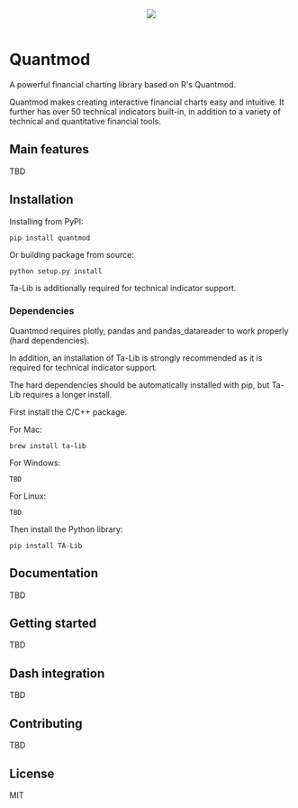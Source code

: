 <div align="center">
  <img src="https://raw.githubusercontent.com/jackwluo/py-quantmod/master/assets/banner.png"><br><br>
</div>

# Quantmod

A powerful financial charting library based on R's Quantmod.

Quantmod makes creating interactive financial charts easy and intuitive. It further has over 50 technical indicators built-in, in addition to a variety of technical and quantitative financial tools.

## Main features

TBD

## Installation

Installing from PyPI:

    pip install quantmod

Or building package from source:

    python setup.py install

Ta-Lib is additionally required for technical indicator support.

### Dependencies

Quantmod requires plotly, pandas and pandas_datareader to work properly (hard dependencies).

In addition, an installation of Ta-Lib is strongly recommended as it is required for technical indicator support.

The hard dependencies should be automatically installed with pip, but Ta-Lib requires a longer install.

First install the C/C++ package.

For Mac:

    brew install ta-lib

For Windows:

    TBD

For Linux:

    TBD

Then install the Python library:

    pip install TA-Lib

## Documentation

TBD

## Getting started

TBD

## Dash integration

TBD

## Contributing

TBD

## License

MIT
